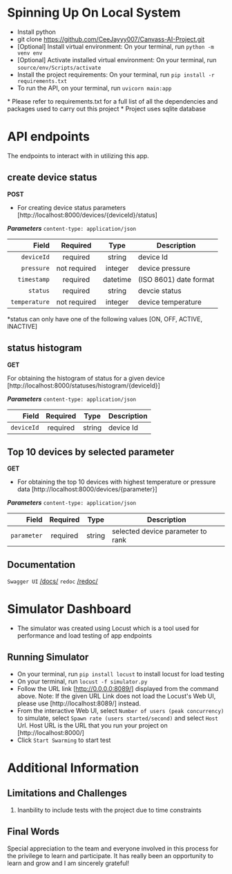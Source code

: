 # Spinning Up On Local System

- Install python
- git clone https://github.com/CeeJayyy007/Canvass-AI-Project.git
- [Optional] Install virtual environment: On your terminal, run `python -m venv env`
- [Optional] Activate installed virtual environment: On your terminal, run `source/env/Scripts/activate`
- Install the project requirements: On your terminal, run `pip install -r requirements.txt`
- To run the API, on your terminal, run `uvicorn main:app`

\* Please refer to requirements.txt for a full list of all the dependencies and packages used to carry out this project \* Project uses sqlite database

# API endpoints

The endpoints to interact with in utilizing this app.

## create device status

**POST**

- For creating device status parameters
  [http://localhost:8000/devices/{deviceId}/status]

**_Parameters_**
`content-type: application/json`

|         Field |   Required   |   Type   | Description            |
| ------------: | :----------: | :------: | ---------------------- |
|    `deviceId` |   required   |  string  | device Id              |
|    `pressure` | not required | integer  | device pressure        |
|   `timestamp` |   required   | datetime | (ISO 8601) date format |
|      `status` |   required   |  string  | devcie status          |
| `temperature` | not required | integer  | device temperature     |

\*status can only have one of the following values [ON, OFF, ACTIVE, INACTIVE]

## status histogram

**GET**

For obtaining the histogram of status for a given device
[http://localhost:8000/statuses/histogram/{deviceId}]

**_Parameters_**
`content-type: application/json`

|      Field | Required |  Type  | Description |
| ---------: | :------: | :----: | ----------- |
| `deviceId` | required | string | device Id   |

## Top 10 devices by selected parameter

**GET**

- For obtaining the top 10 devices with highest temperature or pressure data
  [http://localhost:8000/devices/{parameter}]

**_Parameters_**
`content-type: application/json`

|       Field | Required |  Type  | Description                       |
| ----------: | :------: | :----: | --------------------------------- |
| `parameter` | required | string | selected device parameter to rank |

## Documentation

`Swagger UI` [/docs/](#schema/swagger-ui/)
`redoc` [/redoc/](#schema/redoc/)

# Simulator Dashboard

- The simulator was created using Locust which is a tool used for performance and load testing of app endpoints

## Running Simulator

- On your terminal, run `pip install locust` to install locust for load testing
- On your terminal, run `locust -f simulator.py`
- Follow the URL link [http://0.0.0.0:8089/] displayed from the command above. Note: If the given URL Link does not load the Locust's Web UI, please use [http://localhost:8089/] instead.
- From the interactive Web UI, select `Number of users (peak concurrency)` to simulate, select `Spawn rate (users started/second)`
  and select `Host` Url. Host URL is the URL that you run your project on [http://localhost:8000/]
- Click `Start Swarming` to start test

# Additional Information

## Limitations and Challenges

1. Inanbility to include tests with the project due to time constraints

## Final Words

Special appreciation to the team and everyone involved in this process for the privilege to learn and participate. It has really been an opportunity to learn and grow and I am sincerely grateful!

